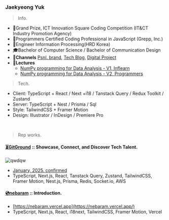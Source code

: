 ### Jaekyeong Yuk

> Info.
- 🥇Grand Prize, ICT Innovation Square Coding Competition (IT&CT Industry Promotion Agency)
- 🏅Programmers Certified Coding Professional in JavaScript (Grepp, Inc.)
- 🏅Engineer Information Processing(HRD Korea)
- 🎓Bachelor of Computer Science / Bachelor of Communication Design
- 📡**Channels** [Psnl. brand](https://nebaram.vercel.app), [Tech Blog](https://yjg-lab.tistory.com), [Digital Project](https://www.behance.net/yukjaegyong)
- 📡**Lectures**
  - [NumPy programming for Data Analysis - V1, Inflearn](https://inf.run/xadJ)
  - [NumPy programming for Data Analysis - V2, Programmers](https://school.programmers.co.kr/learn/courses/16290/16290-%EB%8D%B0%EC%9D%B4%ED%84%B0-%EA%B3%BC%ED%95%99%EC%9D%84-%EC%9C%84%ED%95%9C-%ED%8C%8C%EC%9D%B4%EC%8D%AC-numpy)

> Tech.

- Client: TypeScript + React / Next +i18 / Tanstack Query / Redux Toolkit / Zustand
- Server: TypeScript + Nest / Prisma / Sql
- Style: TailwindCSS + Framer Motion
- Design: Illustrator / InDesign / Premiere Pro

<br />

> Rep works.

#### [⏳GitGround](https://github.com/yjglab) :: Showcase, Connect, and Discover Tech Talent.

![qwdqw](https://github.com/yjglab/yjglab/assets/70316567/79196033-6ade-405a-a066-806745e22f9a)


- [January, 2025. confirmed](#)
- TypeScript, Next.js, React, Tanstack Query, Zustand, TailwindCSS, Framer Motion, Nest.js, Prisma, Redis, Socket.io, AWS

#### [💿nebaram](https://github.com/yjglab/nebaram) :: Introduction.

- [https://nebaram.vercel.app](https://nebaram.vercel.app/)
- TypeScript, Next.js, React, i18next, TailwindCSS, Framer Motion, Vercel

<br />
